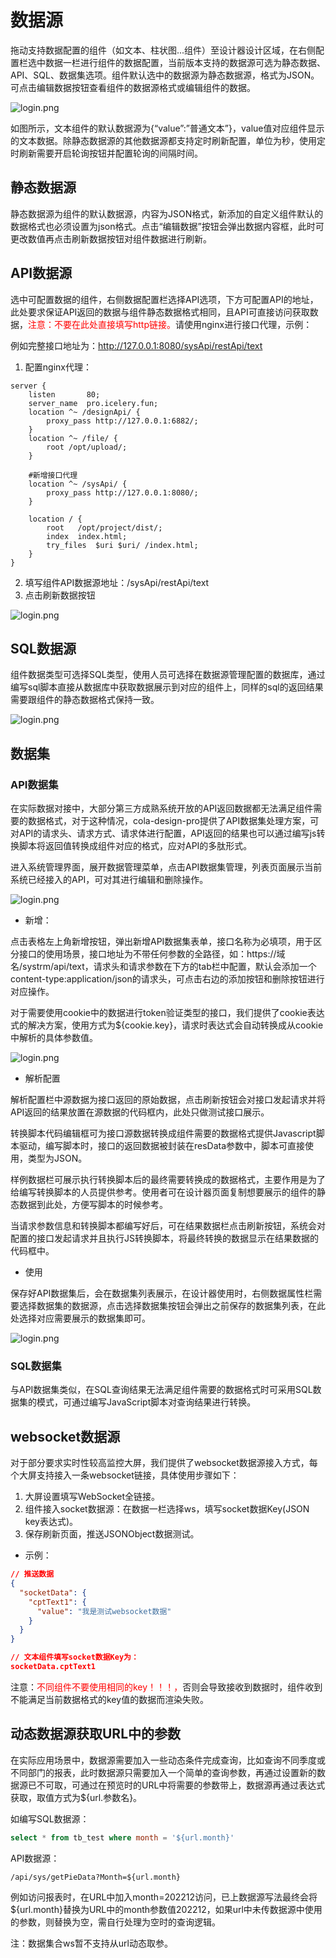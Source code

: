 # 数据源

拖动支持数据配置的组件（如文本、柱状图...组件）至设计器设计区域，在右侧配置栏选中数据一栏进行组件的数据配置，当前版本支持的数据源可选为静态数据、API、SQL、数据集选项。组件默认选中的数据源为静态数据源，格式为JSON。可点击编辑数据按钮查看组件的数据源格式或编辑组件的数据。

![login.png](../.vuepress/public/start/manage/o1.png)

如图所示，文本组件的默认数据源为{“value”:”普通文本”}，value值对应组件显示的文本数据。除静态数据源的其他数据源都支持定时刷新配置，单位为秒，使用定时刷新需要开启轮询按钮并配置轮询的间隔时间。

## 静态数据源

静态数据源为组件的默认数据源，内容为JSON格式，新添加的自定义组件默认的数据格式也必须设置为json格式。点击“编辑数据”按钮会弹出数据内容框，此时可更改数值再点击刷新数据按钮对组件数据进行刷新。

## API数据源

选中可配置数据的组件，右侧数据配置栏选择API选项，下方可配置API的地址，此处要求保证API返回的数据与组件静态数据格式相同，且API可直接访问获取数据，<span style="color:red">注意：不要在此处直接填写http链接。</span>请使用nginx进行接口代理，示例：

例如完整接口地址为：http://127.0.0.1:8080/sysApi/restApi/text

1. 配置nginx代理：

```editorconfig
server {
    listen       80;
    server_name  pro.icelery.fun;
    location ^~ /designApi/ {
        proxy_pass http://127.0.0.1:6882/;
    }
    location ^~ /file/ {
        root /opt/upload/;
    }
                         
    #新增接口代理
    location ^~ /sysApi/ {
        proxy_pass http://127.0.0.1:8080/;
    }                     
                         
    location / {
        root   /opt/project/dist/;
        index  index.html;
        try_files  $uri $uri/ /index.html;
    }
}
```
2. 填写组件API数据源地址：/sysApi/restApi/text
3. 点击刷新数据按钮

![login.png](../.vuepress/public/start/manage/o2.png)

## SQL数据源

组件数据类型可选择SQL类型，使用人员可选择在数据源管理配置的数据库，通过编写sql脚本直接从数据库中获取数据展示到对应的组件上，同样的sql的返回结果需要跟组件的静态数据格式保持一致。

![login.png](../.vuepress/public/start/manage/o3.png)

## 数据集
### API数据集
在实际数据对接中，大部分第三方成熟系统开放的API返回数据都无法满足组件需要的数据格式，对于这种情况，cola-design-pro提供了API数据集处理方案，可对API的请求头、请求方式、请求体进行配置，API返回的结果也可以通过编写js转换脚本将返回值转换成组件对应的格式，应对API的多肽形式。

进入系统管理界面，展开数据管理菜单，点击API数据集管理，列表页面展示当前系统已经接入的API，可对其进行编辑和删除操作。

![login.png](../.vuepress/public/start/manage/o5.png)

* 新增：

点击表格左上角新增按钮，弹出新增API数据集表单，接口名称为必填项，用于区分接口的使用场景，接口地址为不带任何参数的全路径，如：https://域名/systrm/api/text，请求头和请求参数在下方的tab栏中配置，默认会添加一个content-type:application/json的请求头，可点击右边的添加按钮和删除按钮进行对应操作。

对于需要使用cookie中的数据进行token验证类型的接口，我们提供了cookie表达式的解决方案，使用方式为${cookie.key}，请求时表达式会自动转换成从cookie中解析的具体参数值。

![login.png](../.vuepress/public/start/manage/o4.png)

* 解析配置

解析配置栏中源数据为接口返回的原始数据，点击刷新按钮会对接口发起请求并将API返回的结果放置在源数据的代码框内，此处只做测试接口展示。

转换脚本代码编辑框可为接口源数据转换成组件需要的数据格式提供Javascript脚本驱动，编写脚本时，接口的返回数据被封装在resData参数中，脚本可直接使用，类型为JSON。

样例数据栏可展示执行转换脚本后的最终需要转换成的数据格式，主要作用是为了给编写转换脚本的人员提供参考。使用者可在设计器页面复制想要展示的组件的静态数据到此处，方便写脚本的时候参考。

当请求参数信息和转换脚本都编写好后，可在结果数据栏点击刷新按钮，系统会对配置的接口发起请求并且执行JS转换脚本，将最终转换的数据显示在结果数据的代码框中。

* 使用

保存好API数据集后，会在数据集列表展示，在设计器使用时，右侧数据属性栏需要选择数据集的数据源，点击选择数据集按钮会弹出之前保存的数据集列表，在此处选择对应需要展示的数据集即可。

![login.png](../.vuepress/public/start/manage/o6.png)

### SQL数据集

与API数据集类似，在SQL查询结果无法满足组件需要的数据格式时可采用SQL数据集的模式，可通过编写JavaScript脚本对查询结果进行转换。

## websocket数据源
对于部分要求实时性较高监控大屏，我们提供了websocket数据源接入方式，每个大屏支持接入一条websocket链接，具体使用步骤如下：
1. 大屏设置填写WebSocket全链接。
2. 组件接入socket数据源：在数据一栏选择ws，填写socket数据Key(JSON key表达式)。
3. 保存刷新页面，推送JSONObject数据测试。
* 示例：
```json
// 推送数据
{
  "socketData": {
    "cptText1": {
      "value": "我是测试websocket数据"
    }
  }
}

// 文本组件填写socket数据Key为：
socketData.cptText1
```


注意：<span style="color:red">不同组件不要使用相同的key！！！，</span>否则会导致接收到数据时，组件收到不能满足当前数据格式的key值的数据而渲染失败。

## 动态数据源获取URL中的参数

在实际应用场景中，数据源需要加入一些动态条件完成查询，比如查询不同季度或不同部门的报表，此时数据源只需要加入一个简单的查询参数，再通过设置新的数据源已不可取，可通过在预览时的URL中将需要的参数带上，数据源再通过表达式获取，取值方式为${url.参数名}。

如编写SQL数据源：
```sql
select * from tb_test where month = '${url.month}'
```

API数据源：
```text
/api/sys/getPieData?Month=${url.month}
```
例如访问报表时，在URL中加入month=202212访问，已上数据源写法最终会将${url.month}替换为URL中的month参数值202212，如果url中未传数据源中使用的参数，则替换为空，需自行处理为空时的查询逻辑。

注：数据集合ws暂不支持从url动态取参。
